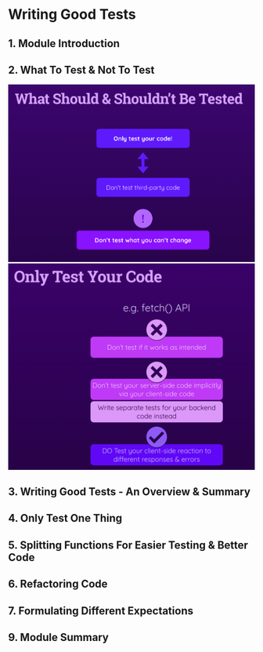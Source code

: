 # Writing Good Tests

## 1. Module Introduction

## 2. What To Test & Not To Test

![Alt text](../img/24.png)
![Alt text](../img/25.png)

## 3. Writing Good Tests - An Overview & Summary

## 4. Only Test One Thing

## 5. Splitting Functions For Easier Testing & Better Code

## 6. Refactoring Code

## 7. Formulating Different Expectations

## 9. Module Summary
